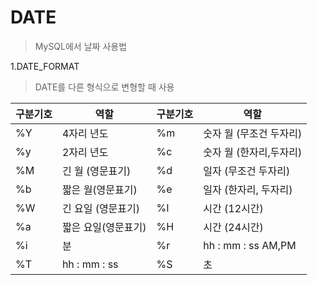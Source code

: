 <H1>DATE</H1>

> MySQL에서 날짜 사용법



1.DATE_FORMAT

> DATE를 다른 형식으로 변형할 때 사용

| 구분기호 | 역할                | 구분기호 | 역할                    |
| -------- | ------------------- | -------- | ----------------------- |
| %Y       | 4자리 년도          | %m       | 숫자 월 (무조건 두자리) |
| %y       | 2자리 년도          | %c       | 숫자 월 (한자리,두자리) |
| %M       | 긴 월 (영문표기)    | %d       | 일자 (무조건 두자리)    |
| %b       | 짧은 월(영문표기)   | %e       | 일자 (한자리, 두자리)   |
| %W       | 긴 요일 (영문표기)  | %I       | 시간 (12시간)           |
| %a       | 짧은 요일(영문표기) | %H       | 시간 (24시간)           |
| %i       | 분                  | %r       | hh : mm : ss AM,PM      |
| %T       | hh : mm : ss        | %S       | 초                      |



